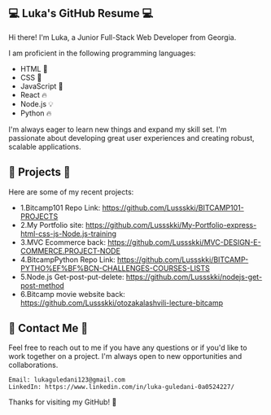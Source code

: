 ## 💻 Luka's GitHub Resume 💻
Hi there! I'm Luka, a Junior Full-Stack Web Developer from Georgia.

I am proficient in the following programming languages:

  - HTML 📝
  - CSS 🎨
  - JavaScript 🚀
  - React 🔥
  - Node.js 💡
  - Python 🔥
   
I'm always eager to learn new things and expand my skill set. I'm passionate about developing great user experiences and creating robust, scalable applications.

## 🚀 Projects 🚀
Here are some of my recent projects:
   - 1.Bitcamp101 Repo Link: https://github.com/Lussskki/BITCAMP101-PROJECTS
   - 2.My Portfolio site: https://github.com/Lussskki/My-Portfolio-express-html-css-js-Node.js-training 
   - 3.MVC Ecommerce back: https://github.com/Lussskki/MVC-DESIGN-E-COMMERCE.PROJECT-NODE
   - 4.BitcampPython Repo Link: https://github.com/Lussskki/BITCAMP-PYTHO%EF%BF%BCN-CHALLENGES-COURSES-LISTS
   - 5.Node.js  Get-post-put-delete: https://github.com/Lussskki/nodejs-get-post-method
   - 6.Bitcamp movie website back: https://github.com/Lussskki/otozakalashvili-lecture-bitcamp 

## 💬 Contact Me 💬
Feel free to reach out to me if you have any questions or if you'd like to work together on a project. I'm always open to new opportunities and collaborations.

    Email: lukaguledani123@gmail.com    
    LinkedIn: https://www.linkedin.com/in/luka-guledani-0a0524227/
   Thanks for visiting my GitHub! 🙌
